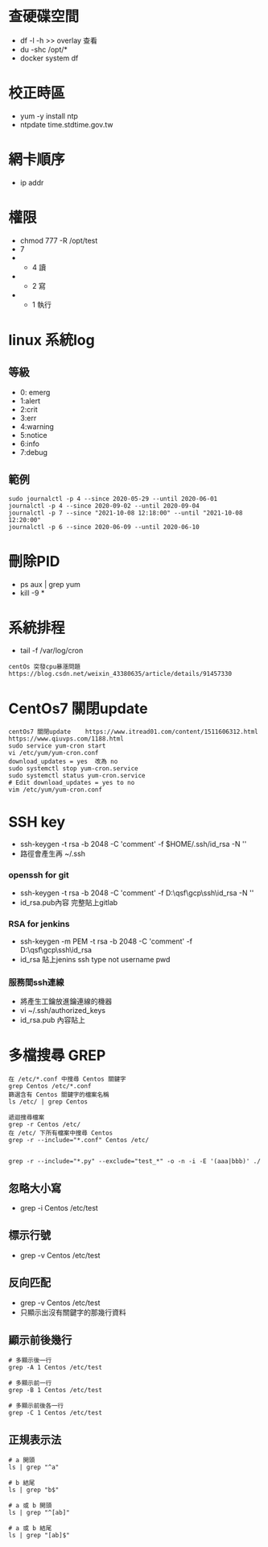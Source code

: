 # 查硬碟空間

- df -l -h  >>  overlay 查看
- du -shc /opt/*
- docker system df

# 校正時區

- yum -y install ntp
- ntpdate time.stdtime.gov.tw

# 網卡順序

- ip addr

# 權限

- chmod 777 -R /opt/test
- 7
-
    - 4 讀
-
    - 2 寫
-
    - 1 執行

# linux 系統log

## 等級

- 0: emerg
- 1:alert
- 2:crit
- 3:err
- 4:warning
- 5:notice
- 6:info
- 7:debug

## 範例

```shell
sudo journalctl -p 4 --since 2020-05-29 --until 2020-06-01
journalctl -p 4 --since 2020-09-02 --until 2020-09-04
journalctl -p 7 --since "2021-10-08 12:18:00" --until "2021-10-08 12:20:00"
journalctl -p 6 --since 2020-06-09 --until 2020-06-10
```

# 刪除PID

- ps aux | grep yum
- kill -9 *

# 系統排程

- tail -f /var/log/cron

```shell
centOs 突發cpu暴漲問題
https://blog.csdn.net/weixin_43380635/article/details/91457330
```

# CentOs7 關閉update

```shell
centOs7 關閉update	https://www.itread01.com/content/1511606312.html
https://www.qiuvps.com/1188.html
sudo service yum-cron start
vi /etc/yum/yum-cron.conf
download_updates = yes  改為 no
sudo systemctl stop yum-cron.service
sudo systemctl status yum-cron.service
# Edit download_updates = yes to no
vim /etc/yum/yum-cron.conf
```

# SSH key

- ssh-keygen -t rsa -b 2048 -C 'comment' -f $HOME/.ssh/id_rsa -N ''
- 路徑會產生再 ~/.ssh

### openssh for git

- ssh-keygen -t rsa -b 2048 -C 'comment' -f D:\qsf\gcp\ssh\id_rsa -N ''
- id_rsa.pub內容 完整貼上gitlab

### RSA for jenkins

- ssh-keygen -m PEM -t rsa -b 2048 -C 'comment' -f D:\qsf\gcp\ssh\id_rsa
- id_rsa 貼上jenins ssh type not username pwd

### 服務間ssh連線

- 將產生工鑰放進鑰連線的機器
- vi ~/.ssh/authorized_keys
- id_rsa.pub 內容貼上

# 多檔搜尋 GREP

```shell
在 /etc/*.conf 中搜尋 Centos 關鍵字
grep Centos /etc/*.conf
篩選含有 Centos 關鍵字的檔案名稱
ls /etc/ | grep Centos

遞迴搜尋檔案
grep -r Centos /etc/
在 /etc/ 下所有檔案中搜尋 Centos
grep -r --include="*.conf" Centos /etc/


grep -r --include="*.py" --exclude="test_*" -o -n -i -E '(aaa|bbb)' ./
```

## 忽略大小寫

- grep -i Centos /etc/test

## 標示行號

- grep -v Centos /etc/test

## 反向匹配

- grep -v Centos /etc/test
- 只顯示出沒有關鍵字的那幾行資料

## 顯示前後幾行

```shell
# 多顯示後一行
grep -A 1 Centos /etc/test

# 多顯示前一行
grep -B 1 Centos /etc/test

# 多顯示前後各一行
grep -C 1 Centos /etc/test
```

## 正規表示法

```shell
# a 開頭
ls | grep "^a"

# b 結尾
ls | grep "b$"

# a 或 b 開頭
ls | grep "^[ab]"

# a 或 b 結尾
ls | grep "[ab]$"
```